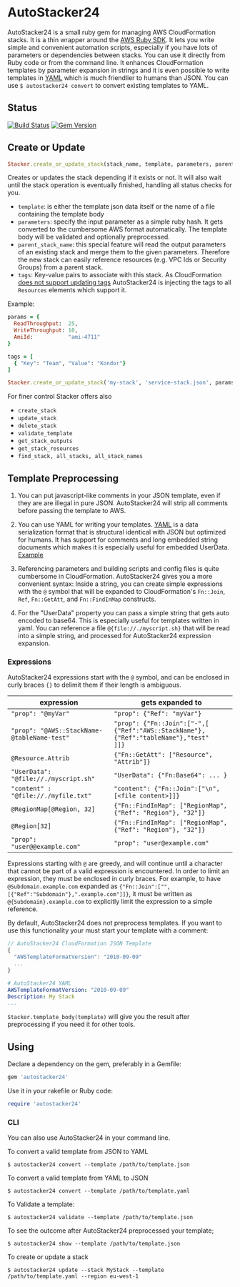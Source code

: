 # AutoStacker24

AutoStacker24 is a small ruby gem for managing AWS CloudFormation stacks.
It is a thin wrapper around the
[AWS Ruby SDK](http://docs.aws.amazon.com/AWSRubySDK/latest/frames.html).
It lets you write simple and convenient automation scripts,
especially if you have lots of parameters or dependencies between stacks.
You can use it directly from Ruby code or from the command line.
It enhances CloudFormation templates by parameter expansion in strings and
it is even possible to write templates in [YAML](examples/yaml-stack.md) which is much friendlier
to humans than JSON. You can use `$ autostacker24 convert` to convert existing templates to YAML.

## Status
[![Build Status](https://travis-ci.org/AutoScout24/autostacker24.svg)](https://travis-ci.org/AutoScout24/autostacker24)
[![Gem Version](https://badge.fury.io/rb/autostacker24.svg)](https://badge.fury.io/rb/autostacker24)

## Create or Update
```ruby
Stacker.create_or_update_stack(stack_name, template, parameters, parent_stack_name = nil, tags = nil)
```
Creates or updates the stack depending if it exists or not.
It will also wait until the stack operation is eventually finished, handling all status checks for you.

  - `template`: is either the template json data itself or the name of a file containing the template body
  - `parameters`: specify the input parameter as a simple ruby hash. It gets converted to the
    cumbersome AWS format automatically.
    The template body will be validated and optionally preprocessed.
  - `parent_stack_name`: this special feature will read the output parameters of an existing stack and
    merge them to the given parameters. Therefore the new stack can easily reference resources
    (e.g. VPC Ids or Security Groups) from a parent stack.
  - `tags`: Key-value pairs to associate with this stack. As CloudFormation [does not support updating tags](http://docs.aws.amazon.com/cli/latest/reference/cloudformation/update-stack.html) AutoStacker24 is injecting the tags to all  `Resources` elements which support it.

Example:

```ruby
params = {
  ReadThroughput:  25,
  WriteThroughput: 10,
  AmiId:           "ami-4711"
}

tags = [
  { "Key": "Team", "Value": "Kondor"}
]

Stacker.create_or_update_stack('my-stack', 'service-stack.json', params, tags)
```

For finer control Stacker offers also

  - `create_stack`
  - `update_stack`
  - `delete_stack`
  - `validate_template`
  - `get_stack_outputs`
  - `get_stack_resources`
  - `find_stack, all_stacks, all_stack_names`

## Template Preprocessing

1. You can put javascript-like comments in your JSON template, even if they are
are illegal in pure JSON. AutoStacker24 will strip all comments before passing
the template to AWS.

2. You can use YAML for writing your templates. [YAML](http://yaml.org/spec/1.2/spec.html)
is a data serialization format that is structural identical with JSON but
optimized for humans. It has support for comments and long embedded string
documents which makes it is especially useful for embedded UserData.
[Example](examples/yaml-stack.md)

3. Referencing parameters and building scripts and config files is quite
cumbersome in CloudFormation. AutoStacker24 gives you a more convenient
syntax: Inside a string, you can create simple expressions with
the `@` symbol that will be expanded to CloudFormation's `Fn::Join`, `Ref`,
`Fn::GetAtt`, and `Fn::FindInMap` constructs.

4. For the "UserData" property you can pass a simple string that gets auto
encoded to base64. This is especially useful for templates written in yaml. You
can reference a file `@{file://./myscript.sh}` that will be read into a simple
string, and processed for AutoStacker24 expression expansion.

### Expressions

AutoStacker24 expressions start with the `@` symbol, and can be enclosed in
curly braces `{}` to delimit them if their length is ambiguous.

  expression | gets expanded to
  ------------- | -------------
  `"prop": "@myVar"` | `"prop": {"Ref": "myVar"}`
  `"prop": "@AWS::StackName-@tableName-test"` | `"prop": {"Fn::Join":["-",[`<br/>`{"Ref":"AWS::StackName"},{"Ref":"tableName"},"test"`<br/>`]]}`
  `@Resource.Attrib` | `{"Fn::GetAtt": ["Resource", "Attrib"]}`
  `"UserData": "@file://./myscript.sh"` | `"UserData": {"Fn:Base64": ... }`
  `"content" : "@file://./myfile.txt"` | `"content": {"Fn::Join":["\n", [<file content>]]}`
  `@RegionMap[@Region, 32]` | `{"Fn::FindInMap": ["RegionMap", {"Ref": "Region"}, "32"]}`
  `@Region[32]` | `{"Fn::FindInMap": ["RegionMap", {"Ref": "Region"}, "32"]}`
  `"prop": "user@@example.com"` | `"prop": "user@example.com"`

Expressions starting with `@` are greedy, and will continue until a character
that cannot be part of a valid expression is encountered. In order to limit an
expression, they must be enclosed in curly braces. For example, to have
`@Subdomain.example.com` expanded as `{"Fn::Join":["",[{"Ref":"Subdomain"},".example.com"]]}`,
it must be written as `@{Subdomain}.example.com` to explicitly limit the
expression to a simple reference.

By default, AutoStacker24 does not preprocess templates. If you want to use this
functionality your must start your template with a comment:

```javascript
// AutoStacker24 CloudFormation JSON Template
{
  "AWSTemplateFormatVersion": "2010-09-09"
  ...
}
```

```yaml
# AutoStacker24 YAML
AWSTemplateFormatVersion: "2010-09-09"
Description: My Stack
...
```
`Stacker.template_body(template)` will give you the result after preprocessing if you need it for other tools.

## Using

Declare a dependency on the gem, preferably in a Gemfile:

```ruby
gem 'autostacker24'
```
Use it in your rakefile or Ruby code:

```ruby
require 'autostacker24'
```

### CLI

You can also use AutoStacker24 in your command line.

To convert a valid template from JSON to YAML

```
$ autostacker24 convert --template /path/to/template.json
```

To convert a valid template from YAML to JSON

```
$ autostacker24 convert --template /path/to/template.yaml
```

To Validate a template:

```
$ autostacker24 validate --template /path/to/template.json
```

To see the outcome after AutoStacker24 preprocessed your template;

```
$ autostacker24 show --template /path/to/template.json
```

To create or update a stack
```
$ autostacker24 update --stack MyStack --template /path/to/template.yaml --region eu-west-1
```
